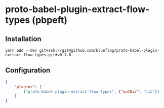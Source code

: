 # proto-babel-plugin-extract-flow-types (pbpeft)


## Installation

```
yarn add --dev git+ssh://git@github.com/blueflag/proto-babel-plugin-extract-flow-types.git#v0.1.0
```


## Configuration

```json
{
    "plugins": [
        ["proto-babel-plugin-extract-flow-types", {"outDir": "lib"}]
    ]
}
```

